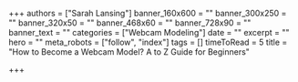 +++
authors = ["Sarah Lansing"]
banner_160x600 = ""
banner_300x250 = ""
banner_320x50 = ""
banner_468x60 = ""
banner_728x90 = ""
banner_text = ""
categories = ["Webcam Modeling"]
date = ""
excerpt = ""
hero = ""
meta_robots = ["follow", "index"]
tags = []
timeToRead = 5
title = "How to Become a Webcam Model? A to Z Guide for Beginners"

+++
